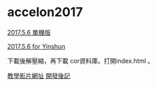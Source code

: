 # accelon2017

[2017.5.6 單機版](http://ya.ksana.tw/yinshun/release/accelon20170506.zip)

[2017.5.6 for Yinshun](http://ya.ksana.tw/yinshun/release/yinshun20170506.zip)

下載後解壓縮，再下載 cor資料庫。打開index.html 。

[教學影片網址](https://www.youtube.com/channel/UCKcE504qtlZ4Q8xbyGdZ0iA)
[開發後記](https://docs.google.com/document/d/12Weq3HJAfAxDkkhZG5rhidXZZv3dLKsjv6wqhGCeIVM)
